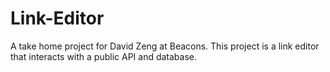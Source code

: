 # Link-Editor

A take home project for David Zeng at Beacons.  This project is a link editor that interacts with a public API and database.
